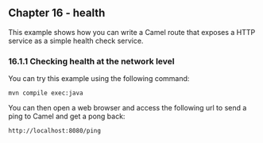 Chapter 16 - health
-------------------

This example shows how you can write a Camel route that exposes a HTTP service as a simple health check service.

### 16.1.1 Checking health at the network level

You can try this example using the following command:

    mvn compile exec:java

You can then open a web browser and access the following url to send a ping to Camel and get a pong back:

    http://localhost:8080/ping

